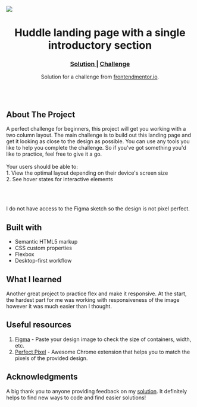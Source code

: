 <img src="https://github.com/catherineisonline/huddle-landing-page-with-a-single-introductory-section-frontendmentor/blob/main/images/project-preview.png?raw=true"></img>

<h1 align="center">Huddle landing page with a single introductory section</h1>

<div align="center">
  <h3><a href="https://www.frontendmentor.io/solutions/huddle-landing-page-with-a-single-introductory-section-6uAm3BHTq">
      Solution
    </a>
  <span> | </span>    <a href="https://www.frontendmentor.io/challenges/huddle-landing-page-with-a-single-introductory-section-B_2Wvxgi0">
      Challenge
    </a>
  </h3>
</div>
<div align="center">
   Solution for a challenge from  <a href="https://www.frontendmentor.io/" target="_blank">frontendmentor.io</a>.
</div>
<br>
<br>
<br>

## About The Project

<p>A perfect challenge for beginners, this project will get you working with a two column layout.
The main challenge is to build out this landing page and get it looking as close to the design as possible.
You can use any tools you like to help you complete the challenge. So if you've got something you'd like to practice, feel free to give it a go.
<br><br>Your users should be able to:
<br>1. View the optimal layout depending on their device's screen size
<br>2. See hover states for interactive elements</p>
<br>
<br> <p>I do not have access to the Figma sketch so the design is not pixel perfect.</p>

## Built with

- Semantic HTML5 markup
- CSS custom properties
- Flexbox
- Desktop-first workflow

## What I learned

Another great project to practice flex and make it responsive. At the start, the hardest part for me was working with responsiveness of the image however it was much easier than I thought.

## Useful resources

1. <a href="https://www.figma.com/">Figma</a> - Paste your design image to check the size of containers, width, etc.
2. <a href="https://chrome.google.com/webstore/detail/perfectpixel-by-welldonec/dkaagdgjmgdmbnecmcefdhjekcoceebi">Perfect Pixel</a> - Awesome Chrome extension that helps you to match the pixels of the provided design.

## Acknowledgments

A big thank you to anyone providing feedback on my <a href="https://www.frontendmentor.io/solutions/nft-preview-card-component-Ag75YunU-">solution</a>. It definitely helps to find new ways to code and find easier solutions!
